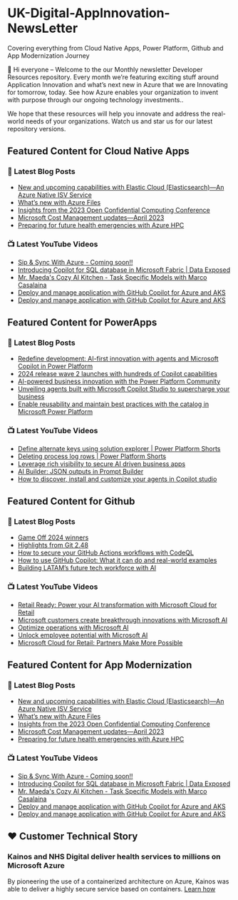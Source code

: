 # UK-Digital-AppInnovation-NewsLetter

Covering everything from Cloud Native Apps, Power Platform, Github and App Modernization Journey

👋 Hi everyone – Welcome to the our Monthly newsletter Developer Resources repository. Every month we’re featuring exciting stuff around Application Innovation and what’s next new in Azure that we are Innovating for tomorrow, today. See how Azure enables your organization to invent with purpose through our ongoing technology investments..


We hope that these resources will help you innovate and address the real-world needs of your organizations. Watch us and star us for our latest repository versions.

## Featured Content for Cloud Native Apps


### 📝 Latest Blog Posts

    
<!-- BLOGCNA:START -->
- [New and upcoming capabilities with Elastic Cloud (Elasticsearch)—An Azure Native ISV Service](https://azure.microsoft.com/blog/new-and-upcoming-capabilities-with-elastic-cloud-elasticsearch-an-azure-native-isv-service/)
- [What’s new with Azure Files](https://azure.microsoft.com/blog/what-s-new-with-azure-files/)
- [Insights from the 2023 Open Confidential Computing Conference](https://azure.microsoft.com/blog/insights-from-the-2023-open-confidential-computing-conference/)
- [Microsoft Cost Management updates—April 2023](https://azure.microsoft.com/blog/microsoft-cost-management-updates-april-2023/)
- [Preparing for future health emergencies with Azure HPC ](https://azure.microsoft.com/blog/preparing-for-future-health-emergencies-with-azure-hpc/)
<!-- BLOGCNA:END -->

### 📺 Latest YouTube Videos

 
<!-- YOUTUBECNA:START -->
- [Sip &amp; Sync With Azure - Coming soon!!](https://www.youtube.com/watch?v=0jL-hbN9H-0)
- [Introducing Copilot for SQL database in Microsoft Fabric | Data Exposed](https://www.youtube.com/watch?v=XJFZsuJBCqw)
- [Mr. Maeda&#39;s Cozy AI Kitchen - Task Specific Models with Marco Casalaina](https://www.youtube.com/watch?v=ELT5W02Vq38)
- [Deploy and manage application with GitHub Copilot for Azure and AKS](https://www.youtube.com/watch?v=O4yBKzXKwhk)
- [Deploy and manage application with GitHub Copilot for Azure and AKS](https://www.youtube.com/watch?v=NsQ16CfeE_E)
<!-- YOUTUBECNA:END -->

##  Featured Content for PowerApps
### 📝 Latest Blog Posts
<!-- BLOGPOWER:START -->
- [Redefine development: AI-first innovation with agents and Microsoft Copilot in Power Platform](https://www.microsoft.com/en-us/power-platform/blog/2024/11/19/redefine-development-ai-first-innovation-with-agents-and-microsoft-copilot-in-power-platform/)
- [2024 release wave 2 launches with hundreds of Copilot capabilities](https://www.microsoft.com/en-us/dynamics-365/blog/business-leader/2024/10/29/2024-release-wave-2-launches-with-hundreds-of-copilot-capabilities/)
- [AI-powered business innovation with the Power Platform Community](https://www.microsoft.com/en-us/power-platform/blog/2024/09/18/ai-powered-business-innovation-with-the-power-platform-community/)
- [Unveiling agents built with Microsoft Copilot Studio to supercharge your business](https://www.microsoft.com/en-us/microsoft-copilot/blog/copilot-studio/unveiling-copilot-agents-built-with-microsoft-copilot-studio-to-supercharge-your-business/)
- [Enable reusability and maintain best practices with the catalog in Microsoft Power Platform](https://www.microsoft.com/en-us/power-platform/blog/2024/09/11/enable-reusability-and-maintain-best-practices-with-the-catalog-in-microsoft-power-platform/)
<!-- BLOGPOWER:END -->
 ### 📺 Latest YouTube Videos
    
<!-- YOUTUBEPOWER:START -->
- [Define alternate keys using solution explorer | Power Platform Shorts](https://www.youtube.com/watch?v=MxP6iGELjY0)
- [Deleting process log rows | Power Platform Shorts](https://www.youtube.com/watch?v=9DanMlOpCaM)
- [Leverage rich visibility to secure AI driven business apps](https://www.youtube.com/watch?v=R3pN0Sm3tjs)
- [AI Builder: JSON outputs in Prompt Builder](https://www.youtube.com/watch?v=F0fGnWrRY_I)
- [How to discover, install and customize your agents in Copilot studio](https://www.youtube.com/watch?v=Yn_NQqwxpc4)
<!-- YOUTUBEPOWER:END -->

##  Featured Content for Github
### 📝 Latest Blog Posts
<!-- BLOGGITHUB:START -->
- [Game Off 2024 winners](https://github.blog/open-source/game-off-2024-winners/)
- [Highlights from Git 2.48](https://github.blog/open-source/git/highlights-from-git-2-48/)
- [How to secure your GitHub Actions workflows with CodeQL](https://github.blog/security/application-security/how-to-secure-your-github-actions-workflows-with-codeql/)
- [How to use GitHub Copilot: What it can do and real-world examples](https://github.blog/developer-skills/github/what-can-github-copilot-do-examples/)
- [Building LATAM&#8217;s future tech workforce with AI](https://github.blog/developer-skills/github-education/building-latams-future-tech-workforce-with-ai/)
<!-- BLOGGITHUB:END -->
### 📺 Latest YouTube Videos
<!-- YOUTUBEGITHUB:START -->
- [Retail Ready: Power your AI transformation with Microsoft Cloud for Retail](https://www.youtube.com/watch?v=HEH6W-iX4JE)
- [Microsoft customers create breakthrough innovations with Microsoft AI](https://www.youtube.com/watch?v=S6ZuXlZ8qLs)
- [Optimize operations with Microsoft AI](https://www.youtube.com/watch?v=8BNs-67x_co)
- [Unlock employee potential with Microsoft AI](https://www.youtube.com/watch?v=PLsQGT-7VGI)
- [Microsoft Cloud for Retail: Partners Make More Possible](https://www.youtube.com/watch?v=WDkYz4_pafY)
<!-- YOUTUBEGITHUB:END -->
##  Featured Content for App Modernization
### 📝 Latest Blog Posts
<!-- BLOGAPPMOD:START -->
- [New and upcoming capabilities with Elastic Cloud (Elasticsearch)—An Azure Native ISV Service](https://azure.microsoft.com/blog/new-and-upcoming-capabilities-with-elastic-cloud-elasticsearch-an-azure-native-isv-service/)
- [What’s new with Azure Files](https://azure.microsoft.com/blog/what-s-new-with-azure-files/)
- [Insights from the 2023 Open Confidential Computing Conference](https://azure.microsoft.com/blog/insights-from-the-2023-open-confidential-computing-conference/)
- [Microsoft Cost Management updates—April 2023](https://azure.microsoft.com/blog/microsoft-cost-management-updates-april-2023/)
- [Preparing for future health emergencies with Azure HPC ](https://azure.microsoft.com/blog/preparing-for-future-health-emergencies-with-azure-hpc/)
<!-- BLOGAPPMOD:END -->
### 📺 Latest YouTube Videos
<!-- YOUTUBEAPPMOD:START -->
- [Sip &amp; Sync With Azure - Coming soon!!](https://www.youtube.com/watch?v=0jL-hbN9H-0)
- [Introducing Copilot for SQL database in Microsoft Fabric | Data Exposed](https://www.youtube.com/watch?v=XJFZsuJBCqw)
- [Mr. Maeda&#39;s Cozy AI Kitchen - Task Specific Models with Marco Casalaina](https://www.youtube.com/watch?v=ELT5W02Vq38)
- [Deploy and manage application with GitHub Copilot for Azure and AKS](https://www.youtube.com/watch?v=O4yBKzXKwhk)
- [Deploy and manage application with GitHub Copilot for Azure and AKS](https://www.youtube.com/watch?v=NsQ16CfeE_E)
<!-- YOUTUBEAPPMOD:END -->


## ♥️ Customer Technical Story 

### Kainos and NHS Digital deliver health services to millions on Microsoft Azure

By pioneering the use of a containerized architecture on Azure, Kainos was able to deliver a highly secure service based on containers. [Learn how](https://customers.microsoft.com/en-us/story/1368348549535774520-kainos-and-nhs-digital-deliver-health-services-to-millions-on-microsoft-azure)

